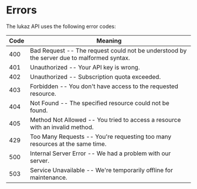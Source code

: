# Errors

The lukaz API uses the following error codes:

Code       | Meaning
---------- | -------
400        | Bad Request -- The request could not be understood by the server due to malformed syntax.
401        | Unauthorized -- Your API key is wrong.
402        | Unauthorized -- Subscription quota exceeded.
403        | Forbidden -- You don't have access to the requested resource.
404        | Not Found -- The specified resource could not be found.
405        | Method Not Allowed -- You tried to access a resource with an invalid method.
429        | Too Many Requests -- You're requesting too many resources at the same time.
500        | Internal Server Error -- We had a problem with our server.
503        | Service Unavailable -- We're temporarily offline for maintenance.
